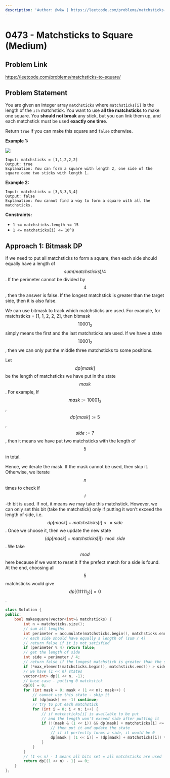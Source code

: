```yaml
---
description: 'Author: @wkw | https://leetcode.com/problems/matchsticks-to-square/'
---
```


# 0473 - Matchsticks to Square (Medium)

## Problem Link

https://leetcode.com/problems/matchsticks-to-square/

## Problem Statement

You are given an integer array `matchsticks` where `matchsticks[i]` is the length of the `ith` matchstick. You want to use **all the matchsticks** to make one square. You **should not break** any stick, but you can link them up, and each matchstick must be used **exactly one time**.

Return `true` if you can make this square and `false` otherwise.

**Example 1:**

![](https://assets.leetcode.com/uploads/2021/04/09/matchsticks1-grid.jpg)

```
Input: matchsticks = [1,1,2,2,2]
Output: true
Explanation: You can form a square with length 2, one side of the square came two sticks with length 1.
```

**Example 2:**

```
Input: matchsticks = [3,3,3,3,4]
Output: false
Explanation: You cannot find a way to form a square with all the matchsticks.
```

**Constraints:**

- `1 <= matchsticks.length <= 15`
- `1 <= matchsticks[i] <= 10^8`

## Approach 1: Bitmask DP

If we need to put all matchsticks to form a square, then each side should equally have a length of$$sum(matchsticks) / 4$$. If the perimeter cannot be divided by $$4$$, then the answer is false. If the longest matchstick is greater than the target side, then it is also false.

We can use bitmask to track which matchsticks are used. For example, for matchsticks = \[1, 1, 2, 2, 2], then bitmask $$10001_2$$simply means the first and the last matchsticks are used. If we have a state $$10001_2$$, then we can only put the middle three matchsticks to some positions.

Let $$dp[mask]$$ be the length of matchsticks we have put in the state $$mask$$. For example, If $$mask := 10001_2$$, $$dp[mask] := 5$$, $$side := 7$$, then it means we have put two matchsticks with the length of $$5$$ in total.

Hence, we iterate the mask. If the mask cannot be used, then skip it. Otherwise, we iterate $$n$$ times to check if $$i$$-th bit is used. If not, it means we may take this matchstick. However, we can only set this bit (take the matchstick) only if putting it won't exceed the length of side, i.e. $$dp[mask] + matchsticks[i] <= side$$. Once we choose it, then we update the new state $$(dp[mask] + matchsticks[i]) \mod side$$. We take $$mod$$ here because if we want to reset it if the prefect match for a side is found. At the end, choosing all $$5$$ matchsticks would give $$dp[(11111_2)] = 0$$.

<SolutionAuthor name="@wkw"/>

```cpp
class Solution {
public:
    bool makesquare(vector<int>& matchsticks) {
        int n = matchsticks.size();
        // sum all lengths
        int perimeter = accumulate(matchsticks.begin(), matchsticks.end(), 0);
        // each side should have equally a length of (sum / 4)
        // return false if it is not satisfied
        if (perimeter % 4) return false;
        // get the length of side
        int side = perimeter / 4;
        // return false if the longest matchstick is greater than the side
        if (*max_element(matchsticks.begin(), matchsticks.end()) > side) return false;
        // we have (1 << n) states
        vector<int> dp(1 << n, -1);
        // base case - putting 0 matchstick
        dp[0] = 0;
        for (int mask = 0; mask < (1 << n); mask++) {
            // cannot use this state - skip it
            if (dp[mask] == -1) continue;
            // try to put each matchstick
            for (int i = 0; i < n; i++) {
                // if matchsticks[i] is available to be put
                // and the length won't exceed side after putting it
                if (!(mask & (1 << i)) && dp[mask] + matchsticks[i] <= side) {
                    // then put it and update the state
                    // if it perfectly forms a side, it would be 0
                    dp[mask | (1 << i)] = (dp[mask] + matchsticks[i]) % side;
                }
            }
        }
        // (1 << n) - 1 means all bits set = all matchsticks are used
        return dp[(1 << n) - 1] == 0;
    }
};
```
